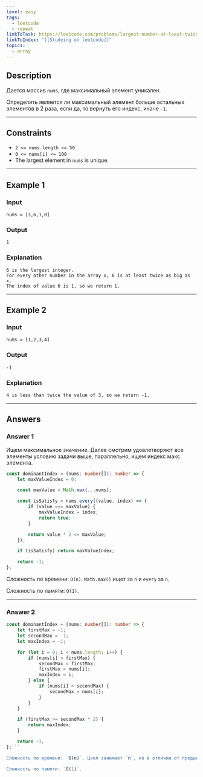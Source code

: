 ```yaml
---
level: easy
tags:
  - leetcode
  - repeat
linkToTask: https://leetcode.com/problems/largest-number-at-least-twice-of-others/description/
linkToIndex: "[[Studying on leetcode]]"
topics:
  - array
---
```

## Description

Дается массив `nums`, где максимальный элемент уникален.

Определить является ли максимальный элемент больше остальных элементов в 2 раза, если да, то вернуть его индекс, иначе `-1`.

---
## Constraints

- `2 <= nums.length <= 50`
- `0 <= nums[i] <= 100`
- The largest element in `nums` is unique.

---
## Example 1

### Input

```
nums = [3,6,1,0]
```
### Output

```
1
```
### Explanation

```
6 is the largest integer.
For every other number in the array x, 6 is at least twice as big as x.
The index of value 6 is 1, so we return 1.
```

---
## Example 2

### Input

```
nums = [1,2,3,4]
```
### Output

```
-1
```
### Explanation

```
4 is less than twice the value of 3, so we return -1.
```

---
## Answers

### Answer 1

 Ищем максимальное значение. Далее смотрим удовлетворяют все элементы условию задачи выше, параллельно, ищем индекс макс элемента.

```typescript
const dominantIndex = (nums: number[]): number => {
    let maxValueIndex = 0;

    const maxValue = Math.max(...nums);

    const isSatisfy = nums.every((value, index) => {
        if (value === maxValue) {
            maxValueIndex = index;
            return true;
        }

        return value * 2 <= maxValue;
    });

    if (isSatisfy) return maxValueIndex;

    return -1;
};
```

Сложность по времени: `O(n)`. `Math.max()` ищет за `n` и `every` за `n`.

Сложность по памяти: `O(1)`.

---
### Answer 2

```typescript
const dominantIndex = (nums: number[]): number => {
    let firstMax = -1;
    let secondMax = -1;
    let maxIndex = -1;

    for (let i = 0; i < nums.length; i++) {
        if (nums[i] > firstMax) {
            secondMax = firstMax;
            firstMax = nums[i];
            maxIndex = i;
        } else {
            if (nums[i] > secondMax) {
                secondMax = nums[i];
            }
        }
    }

    if (firstMax >= secondMax * 2) {
        return maxIndex;
    }

    return -1;
};```

Сложность по времени: `O(n)`. Цикл занимает `n`, но в отличии от предыдущего решения он здесь один.

Сложность по памяти: `O(1)`.